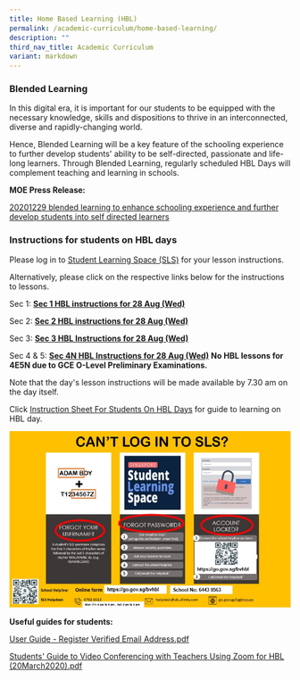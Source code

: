 ```yaml
---
title: Home Based Learning (HBL)
permalink: /academic-curriculum/home-based-learning/
description: ""
third_nav_title: Academic Curriculum
variant: markdown
---
```

### Blended Learning

In this digital era, it is important for our students to be equipped with the necessary knowledge, skills and dispositions to thrive in an interconnected, diverse and rapidly-changing world.

Hence, Blended Learning will be a key feature of the schooling experience to further develop students' ability to be self-directed, passionate and life-long learners. Through Blended Learning, regularly scheduled HBL Days will complement teaching and learning in schools. 

**MOE Press Release:**

[20201229 blended learning to enhance schooling experience and further develop students into self directed learners](https://www.moe.gov.sg/news/press-releases/20201229-blended-learning-to-enhance-schooling-experience-and-further-develop-students-into-self-directed-learners)

### Instructions for students on HBL days

Please log in to [Student Learning Space (SLS)](https://vle.learning.moe.edu.sg/login) for your lesson instructions.

Alternatively, please click on the respective links below for the instructions to lessons.

Sec 1:  **[Sec 1 HBL instructions for 28 Aug (Wed)](https://docs.google.com/spreadsheets/d/1aswHbneGTXfMOq-t1X4LVwf3r51J5ivBUyppBlIOlOo/pubhtml?gid=584995644&amp;single=true)**

Sec 2:  **[Sec 2 HBL instructions for 28 Aug (Wed)](https://docs.google.com/spreadsheets/d/1QvzgDt2JGA8nzpU7uObcC9LtVDyUhS8dQ2_rEAU5Qs4/pubhtml?gid=843063322&amp;single=true)**


Sec 3: 
**[Sec 3 HBL Instructions for 28 Aug (Wed)](https://docs.google.com/spreadsheets/d/1ysFiuwCBa7ZqpW_OVlfZbVC_VLqsZwcIqMHwixnssr0/pubhtml?gid=937457508&amp;single=true)**

Sec 4 &amp; 5: 
**[Sec 4N HBL Instructions for 28 Aug (Wed)](https://docs.google.com/spreadsheets/d/1GTUCVS55yzg0bid-aCUbdS0ZcdLR-un8L47iM7N5uO8/pubhtml?gid=2024949586&amp;single=true)**
**No HBL lessons for 4E5N due to GCE O-Level Preliminary Examinations.**

Note that the day's lesson instructions will be made available by 7.30 am on the day itself.

Click [Instruction Sheet For Students On HBL Days](/files/Instruction%20Sheet%20for%20Students_BV.pdf) for guide to learning on HBL day.

![Student Learning Space support](/images/SLS%20suppt.jpg)

**Useful guides for students:**

[User Guide - Register Verified Email Address.pdf](/files/User%20Guide%20-%20Register%20Verified%20Email%20Address.pdf) <br>

[Students' Guide to Video Conferencing with Teachers Using Zoom for HBL (20March2020).pdf](/files/Students'%20Guide%20to%20Video%20Conferencing%20with%20Teachers%20Using%20Zoom%20for%20HBL%20(20March2020).pdf)